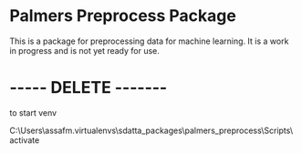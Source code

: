 # Palmers Preprocess Package

This is a package for preprocessing data for machine learning. It is a work in progress and is not yet ready for use.





# ----- DELETE -------

to start venv

C:\Users\assafm\.virtualenvs\sdatta_packages\palmers_preprocess\Scripts\activate